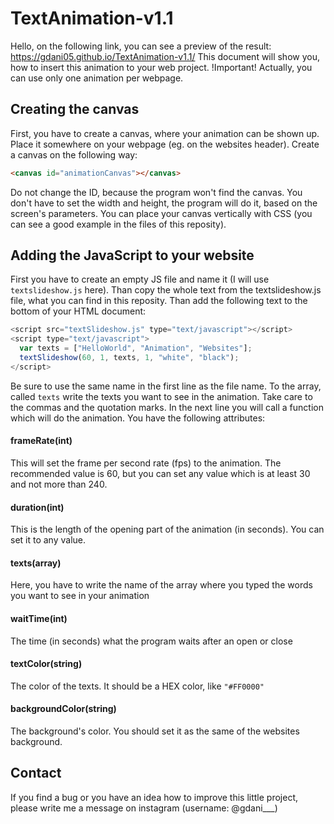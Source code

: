 # TextAnimation-v1.1

Hello, on the following link, you can see a preview of the result: https://gdani05.github.io/TextAnimation-v1.1/
This document will show you, how to insert this animation to your web project.
!Important! Actually, you can use only one animation per webpage.

## Creating the canvas
First, you have to create a canvas, where your animation can be shown up. Place it somewhere on your webpage (eg. on the websites header). Create a canvas on the following way:
```html
<canvas id="animationCanvas"></canvas>
```
Do not change the ID, because the program won't find the canvas. You don't have to set the width and height, the program will do it, based on the screen's parameters. You can place your canvas vertically with CSS (you can see a good example in the files of this reposity).

## Adding the JavaScript to your website
First you have to create an empty JS file and name it (I will use ```textslideshow.js``` here). Than copy the whole text from the textslideshow.js file, what you can find in this reposity. Than add the following text to the bottom of your HTML document:
```javascript
<script src="textSlideshow.js" type="text/javascript"></script>
<script type="text/javascript">
  var texts = ["HelloWorld", "Animation", "Websites"];
  textSlideshow(60, 1, texts, 1, "white", "black");
</script>
```
Be sure to use the same name in the first line as the file name.
To the array, called ```texts``` write the texts you want to see in the animation. Take care to the commas and the quotation marks.
In the next line you will call a function which will do the animation. You have the following attributes:
#### frameRate(int)
This will set the frame per second rate (fps) to the animation. The recommended value is 60, but you can set any value which is at least 30 and not more than 240. 
#### duration(int)
This is the length of the opening part of the animation (in seconds). You can set it to any value.
#### texts(array)
Here, you have to write the name of the array where you typed the words you want to see in your animation
#### waitTime(int)
The time (in seconds) what the program waits after an open or close
#### textColor(string)
The color of the texts. It should be a HEX color, like ```"#FF0000"```
#### backgroundColor(string)
The background's color. You should set it as the same of the websites background.

## Contact
If you find a bug or you have an idea how to improve this little project, please write me a message on instagram (username: @gdani___)
